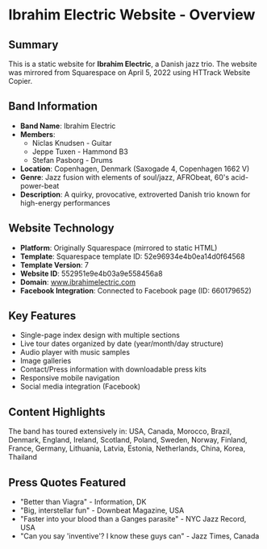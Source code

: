 # Ibrahim Electric Website - Overview

## Summary
This is a static website for **Ibrahim Electric**, a Danish jazz trio. The website was mirrored from Squarespace on April 5, 2022 using HTTrack Website Copier.

## Band Information
- **Band Name**: Ibrahim Electric
- **Members**:
  - Niclas Knudsen - Guitar
  - Jeppe Tuxen - Hammond B3
  - Stefan Pasborg - Drums
- **Location**: Copenhagen, Denmark (Saxogade 4, Copenhagen 1662 V)
- **Genre**: Jazz fusion with elements of soul/jazz, AFRObeat, 60's acid-power-beat
- **Description**: A quirky, provocative, extroverted Danish trio known for high-energy performances

## Website Technology
- **Platform**: Originally Squarespace (mirrored to static HTML)
- **Template**: Squarespace template ID: 52e96934e4b0ea14d0f64568
- **Template Version**: 7
- **Website ID**: 552951e9e4b03a9e558456a8
- **Domain**: www.ibrahimelectric.com
- **Facebook Integration**: Connected to Facebook page (ID: 660179652)

## Key Features
- Single-page index design with multiple sections
- Live tour dates organized by date (year/month/day structure)
- Audio player with music samples
- Image galleries
- Contact/Press information with downloadable press kits
- Responsive mobile navigation
- Social media integration (Facebook)

## Content Highlights
The band has toured extensively in:
USA, Canada, Morocco, Brazil, Denmark, England, Ireland, Scotland, Poland, Sweden, Norway, Finland, France, Germany, Lithuania, Latvia, Estonia, Netherlands, China, Korea, Thailand

## Press Quotes Featured
- "Better than Viagra" - Information, DK
- "Big, interstellar fun" - Downbeat Magazine, USA
- "Faster into your blood than a Ganges parasite" - NYC Jazz Record, USA
- "Can you say 'inventive'? I know these guys can" - Jazz Times, Canada
